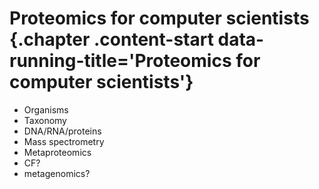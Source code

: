 # Proteomics for computer scientists {.chapter .content-start  data-running-title='Proteomics for computer scientists'}

* Organisms
* Taxonomy
* DNA/RNA/proteins
* Mass spectrometry
* Metaproteomics
* CF?
* metagenomics?
